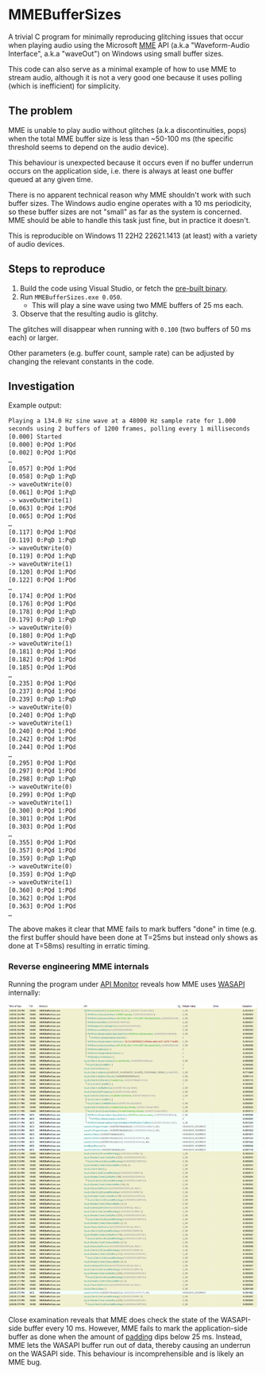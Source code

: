 # MMEBufferSizes

A trivial C program for minimally reproducing glitching issues that occur when
playing audio using the Microsoft [MME][] API (a.k.a "Waveform-Audio Interface",
a.k.a "waveOut") on Windows using small buffer sizes.

This code can also serve as a minimal example of how to use MME to stream audio,
although it is not a very good one because it uses polling (which is
inefficient) for simplicity.

## The problem

MME is unable to play audio without glitches (a.k.a discontinuities, pops) when
the total MME buffer size is less than ~50-100 ms (the specific threshold seems
to depend on the audio device).

This behaviour is unexpected because it occurs even if no buffer underrun occurs
on the application side, i.e. there is always at least one buffer queued at any
given time.

There is no apparent technical reason why MME shouldn't work with such buffer
sizes. The Windows audio engine operates with a 10 ms periodicity, so these
buffer sizes are not "small" as far as the system is concerned. MME should be
able to handle this task just fine, but in practice it doesn't.

This is reproducible on Windows 11 22H2 22621.1413 (at least) with a variety of
audio devices.

## Steps to reproduce

1. Build the code using Visual Studio, or fetch the [pre-built binary][].
2. Run `MMEBufferSizes.exe 0.050`.
   - This will play a sine wave using two MME buffers of 25 ms each.
3. Observe that the resulting audio is glitchy.

The glitches will disappear when running with `0.100` (two buffers of 50 ms
each) or larger.

Other parameters (e.g. buffer count, sample rate) can be adjusted by changing
the relevant constants in the code.

## Investigation

Example output:

```
Playing a 134.0 Hz sine wave at a 48000 Hz sample rate for 1.000 seconds using 2 buffers of 1200 frames, polling every 1 milliseconds
[0.000] Started
[0.000] 0:PQd 1:PQd
[0.002] 0:PQd 1:PQd
…
[0.057] 0:PQd 1:PQd
[0.058] 0:PqD 1:PqD
-> waveOutWrite(0)
[0.061] 0:PQd 1:PqD
-> waveOutWrite(1)
[0.063] 0:PQd 1:PQd
[0.065] 0:PQd 1:PQd
…
[0.117] 0:PQd 1:PQd
[0.119] 0:PqD 1:PqD
-> waveOutWrite(0)
[0.119] 0:PQd 1:PqD
-> waveOutWrite(1)
[0.120] 0:PQd 1:PQd
[0.122] 0:PQd 1:PQd
…
[0.174] 0:PQd 1:PQd
[0.176] 0:PQd 1:PQd
[0.178] 0:PQd 1:PqD
[0.179] 0:PqD 1:PqD
-> waveOutWrite(0)
[0.180] 0:PQd 1:PqD
-> waveOutWrite(1)
[0.181] 0:PQd 1:PQd
[0.182] 0:PQd 1:PQd
[0.185] 0:PQd 1:PQd
…
[0.235] 0:PQd 1:PQd
[0.237] 0:PQd 1:PQd
[0.239] 0:PqD 1:PqD
-> waveOutWrite(0)
[0.240] 0:PQd 1:PqD
-> waveOutWrite(1)
[0.240] 0:PQd 1:PQd
[0.242] 0:PQd 1:PQd
[0.244] 0:PQd 1:PQd
…
[0.295] 0:PQd 1:PQd
[0.297] 0:PQd 1:PQd
[0.298] 0:PqD 1:PqD
-> waveOutWrite(0)
[0.299] 0:PQd 1:PqD
-> waveOutWrite(1)
[0.300] 0:PQd 1:PQd
[0.301] 0:PQd 1:PQd
[0.303] 0:PQd 1:PQd
…
[0.355] 0:PQd 1:PQd
[0.357] 0:PQd 1:PQd
[0.359] 0:PqD 1:PqD
-> waveOutWrite(0)
[0.359] 0:PQd 1:PqD
-> waveOutWrite(1)
[0.360] 0:PQd 1:PQd
[0.362] 0:PQd 1:PQd
[0.363] 0:PQd 1:PQd
…
```

The above makes it clear that MME fails to mark buffers "done" in time (e.g.
the first buffer should have been done at T=25ms but instead only shows as done
at T=58ms) resulting in erratic timing.

### Reverse engineering MME internals

Running the program under [API Monitor][] reveals how MME uses [WASAPI][]
internally:

![](apimonitor.png)

Close examination reveals that MME does check the state of the WASAPI-side
buffer every 10 ms. However, MME fails to mark the application-side buffer as
done when the amount of [padding] dips below 25 ms. Instead, MME lets the WASAPI
buffer run out of data, thereby causing an underrun on the WASAPI side. This
behaviour is incomprehensible and is likely an MME bug.

[MME]: https://learn.microsoft.com/en-us/windows/win32/multimedia/waveform-audio-interface
[pre-built binary]: https://github.com/dechamps/MMEBufferSizes/releases
[API Monitor]: http://www.rohitab.com/apimonitor
[WASAPI]: https://learn.microsoft.com/en-us/windows/win32/coreaudio/wasapi
[padding]: https://learn.microsoft.com/en-us/windows/win32/api/audioclient/nf-audioclient-iaudioclient-getcurrentpadding
